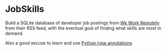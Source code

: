 # JobSkills

Build a SQLite database of developer job postings from [We Work Remotely](https://weworkremotely.com/) from their RSS feed, with the eventual goal of finding what skills are most in demand.

Also a good excuse to learn and use [Python type annotations](https://docs.python.org/3/library/typing.html).
